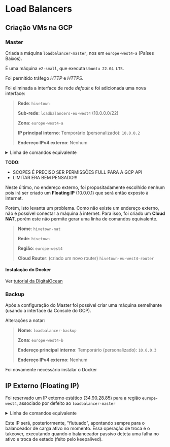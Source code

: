 # Load Balancers

## Criação VMs na GCP

### Master

Criada a máquina `loadbalancer-master`, nos em `europe-west4-a` (Países Baixos).

É uma máquina `e2-small`, que executa `Ubuntu 22.04 LTS`.

Foi permitido tráfego *HTTP* e *HTTPS*.

Foi eliminada a interface de rede *default* e foi adicionada uma nova interface:
> **Rede**: `hivetown`
> 
> **Sub-rede**: `loadbalancers-eu-west4` (10.0.0.0/22)
> 
> **Zona**: `europe-west4-a`
> 
> **IP principal interno**: Temporário (personalizado): `10.0.0.2`
> 
> **Endereço IPv4 externo**: Nenhum

<details>
<summary>Linha de comandos equivalente</summary>

```bash
gcloud compute instances create loadbalancer-master \
    --project=hivetown \
    --zone=europe-west4-a \
    --machine-type=e2-small \
    --network-interface=private-network-ip=10.0.0.2,subnet=loadbalancers-eu-west4,no-address \
    --maintenance-policy=MIGRATE \
    --provisioning-model=STANDARD \
    --service-account=433774389779-compute@developer.gserviceaccount.com \
    --scopes=https://www.googleapis.com/auth/devstorage.read_only,https://www.googleapis.com/auth/logging.write,https://www.googleapis.com/auth/monitoring.write,https://www.googleapis.com/auth/servicecontrol,https://www.googleapis.com/auth/service.management.readonly,https://www.googleapis.com/auth/trace.append \
    --tags=http-server,https-server \
    --create-disk=auto-delete=yes,boot=yes,device-name=load-balancer-master,image=projects/ubuntu-os-cloud/global/images/ubuntu-2204-jammy-v20230302,mode=rw,size=10,type=projects/hivetown/zones/europe-west4-a/diskTypes/pd-balanced \
    --no-shielded-secure-boot \
    --shielded-vtpm \
    --shielded-integrity-monitoring \
    --labels=ec-src=vm_add-gcloud \
    --reservation-affinity=any
```
</details>

**TODO**:
- SCOPES É PRECISO SER PERMISSÕES FULL PARA A GCP API
- LIMITAR ERA BEM PENSADO!!!

Neste último, no endereço externo, foi propositadamente escolhido nenhum pois irá ser criado um **Floating IP** (10.0.0.1) que será então exposto à Internet.

Porém, isto levanta um problema. Como não existe um endereço externo, não é possível conectar a máquina à internet.
Para isso, foi criado um **Cloud NAT**, porém este não permite gerar uma linha de comandos equivalente.
> **Nome**: `hivetown-nat`
> 
> **Rede**: `hivetown`
> 
> **Região**: `europe-west4`
> 
> **Cloud Router**: (criado um novo router) `hivetown-eu-west4-router`

#### Instalação do Docker
Ver [tutorial da DigitalOcean](https://www.digitalocean.com/community/tutorials/how-to-install-and-use-docker-on-ubuntu-20-04#step-1-installing-docker)

### Backup
Após a configuração do Master foi possível criar uma máquina semelhante (usando a interface da Console do GCP).

Alterações a notar:
> **Nome**: `loadbalancer-backup`
> 
> **Zona**: `europe-west4-b`
> 
> **Endereço principal interno**: Temporário (personalizado): `10.0.0.3`
> 
> **Endereço IPv4 externo**: Nenhum

Foi novamente necessário instalar o Docker

## IP Externo (Floating IP)
Foi reservado um IP externo estático (34.90.28.85) para a região `europe-west4`, associado por defeito ao `loadbalancer-master`

<details>
<summary>Linha de comandos equivalente</summary>

```bash
gcloud compute addresses create hivetown-external --project=hivetown --region=europe-west4

gcloud compute instances add-access-config loadbalancer-master --project=hivetown --zone=europe-west4-a --address=34.90.28.85
```
</details>

Este IP será, posteriormente, "flutuado", apontando sempre para o balanceador de carga ativo no momento. Essa operação de troca é o takeover, executando quando o balanceador passivo deteta uma falha no ativo e troca de estado (feito pelo keepalived).
